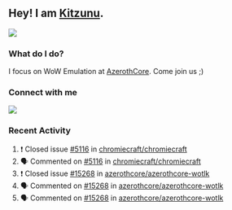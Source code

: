 ## Hey! I am [Kitzunu](https://Github.com/Kitzunu).

<!--<a href="https://github-readme-stats.kitzunu.vercel.app/api?username=Kitzunu&show_icons=true&theme=dark">
  <img align="center" src="https://github-readme-stats.kitzunu.vercel.app/api?username=Kitzunu&show_icons=true&theme=dark" />
</a>-->
<a href="https://github-readme-stats.kitzunu.vercel.app/api?username=Kitzunu&show_icons=true&theme=dark">
  <img align="center" src="https://github-readme-stats.vercel.app/api/top-langs/?username=Kitzunu&layout=compact&theme=dark" />
</a>

### What do I do?

I focus on WoW Emulation at [AzerothCore](https://Github.com/AzerothCore). Come join us ;)

### Connect with me
[![](https://img.shields.io/badge/AzerothCore%20Discord-Connect%20with%20me!-green)](https://discord.com/invite/gkt4y2x)

### Recent Activity

<!--START_SECTION:activity-->
1. ❗️ Closed issue [#5116](https://github.com/chromiecraft/chromiecraft/issues/5116) in [chromiecraft/chromiecraft](https://github.com/chromiecraft/chromiecraft)
2. 🗣 Commented on [#5116](https://github.com/chromiecraft/chromiecraft/issues/5116) in [chromiecraft/chromiecraft](https://github.com/chromiecraft/chromiecraft)
3. ❗️ Closed issue [#15268](https://github.com/azerothcore/azerothcore-wotlk/issues/15268) in [azerothcore/azerothcore-wotlk](https://github.com/azerothcore/azerothcore-wotlk)
4. 🗣 Commented on [#15268](https://github.com/azerothcore/azerothcore-wotlk/issues/15268) in [azerothcore/azerothcore-wotlk](https://github.com/azerothcore/azerothcore-wotlk)
5. 🗣 Commented on [#15268](https://github.com/azerothcore/azerothcore-wotlk/issues/15268) in [azerothcore/azerothcore-wotlk](https://github.com/azerothcore/azerothcore-wotlk)
<!--END_SECTION:activity-->

